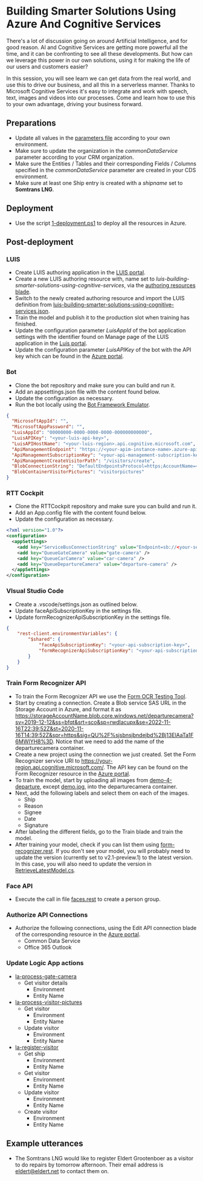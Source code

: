 # Building Smarter Solutions Using Azure And Cognitive Services

There's a lot of discussion going on around Artificial Intelligence, and for good reason. AI and Cognitive Services are getting more powerful all the time, and it can be confronting to see all these developments. But how can we leverage this power in our own solutions, using it for making the life of our users and customers easier?

In this session, you will see learn we can get data from the real world, and use this to drive our business, and all this in a serverless manner. Thanks to Microsoft Cognitive Services it's easy to integrate and work with speech, text, images and videos into our processes. Come and learn how to use this to your own advantage, driving your business forward.

## Preparations

- Update all values in the [parameters file](./code/azuredeploy.parameters.json) according to your own environment.
- Make sure to update the organization in the _commonDataService_ parameter according to your CRM organization.
- Make sure the Entities / Tables and their corresponding Fields / Columns specified in the _commonDataService_ parameter are created in your CDS environment.
- Make sure at least one Ship entry is created with a _shipname_ set to **Somtrans LNG**.

## Deployment

- Use the script [1-deployment.ps1](./code/iac/1-deployment.ps1) to deploy all the resources in Azure.

## Post-deployment

### LUIS

- Create LUIS authoring application in the [LUIS portal](https://eu.luis.ai).
- Create a new LUIS authoring resource with, name set to _luis-building-smarter-solutions-using-cognitive-services_, via the [authoring resources blade](https://eu.luis.ai/user/settings/authoringResources).
- Switch to the newly created authoring resource and import the LUIS definition from [luis-building-smarter-solutions-using-cognitive-services.json](./code/iac/cognitive-services/luis-models/luis-building-smarter-solutions-using-cognitive-services.json).
- Train the model and publish it to the production slot when training has finished.
- Update the configuration parameter _LuisAppId_ of the bot application settings with the identifier found on Manage page of the LUIS application in the [Luis portal](https://eu.luis.ai).
- Update the configuration parameter _LuisAPIKey_ of the bot with the API key which can be found in the [Azure portal](https://portal.azure.com).

### Bot

- Clone the bot repository and make sure you can build and run it.
- Add an appsettings.json file with the content found below.
- Update the configuration as necessary.
- Run the bot locally using the [Bot Framework Emulator](https://aka.ms/bot-framework-emulator-debug-with-emulator).

```json
{
  "MicrosoftAppId": "",
  "MicrosoftAppPassword": "",
  "LuisAppId": "00000000-0000-0000-0000-000000000000",
  "LuisAPIKey": "<your-luis-api-key>",
  "LuisAPIHostName": "<your-luis-region>.api.cognitive.microsoft.com",
  "ApiManagementEndpoint": "https://<your-apim-instance-name>.azure-api.net",
  "ApiManagementSubscriptionKey": "<your-api-management-subscription-key>",
  "ApiManagementCreateVisitorPath": "/visitors/create",
  "BlobConnectionString": "DefaultEndpointsProtocol=https;AccountName=<your-storage-account-name>;AccountKey=<your-storage-account-key>;EndpointSuffix=core.windows.net",
  "BlobContainerVisitorPictures": "visitorpictures"
}
```

### RTT Cockpit

- Clone the RTTCockpit repository and make sure you can build and run it.
- Add an App.config file with the content found below.
- Update the configuration as necessary.

```xml
<?xml version="1.0"?>
<configuration>
  <appSettings>
    <add key="ServiceBusConnectionString" value="Endpoint=sb://<your-service-bus-namespace>.servicebus.windows.net/;SharedAccessKeyName=RootManageSharedAccessKey;SharedAccessKey=<your-shared-access-key>" />
    <add key="QueueGateCamera" value="gate-camera" />
    <add key="QueueCarCamera" value="car-camera" />
    <add key="QueueDepartureCamera" value="departure-camera" />
  </appSettings>
</configuration>
```

### VIsual Studio Code

- Create a .vscode/settings.json as outlined below.
- Update faceApiSubscriptionKey in the settings file.
- Update formRecognizerApiSubscriptionKey in the settings file.

```json
{
    "rest-client.environmentVariables": {
        "$shared": {
            "faceApiSubscriptionKey": "<your-api-subscription-key>",
            "formRecognizerApiSubscriptionKey": "<your-api-subscription-key>"
        }
    }
}
```

### Train Form Recognizer API

- To train the Form Recognizer API we use the [Form OCR Testing Tool](https://fott-preview.azurewebsites.net/).
- Start by creating a connection. Create a Blob service SAS URL in the Storage Account in Azure, and format it as <https://storageAccountName.blob.core.windows.net/departurecamera?sv=2019-12-12&ss=bfqt&srt=sco&sp=rwdlacupx&se=2022-11-16T22:39:52Z&st=2020-11-16T14:39:52Z&spr=https&sig=QU%2F%sjsbnsjbndejbd%2Bj13ElAaTa1F6MWIYH8%3D>. Notice that we need to add the name of the departurecamera container.
- Create a new project using the connection we just created. Set the Form Recognizer service URI to <https://your-region.api.cognitive.microsoft.com/>. The API key can be found on the Form Recognizer resource in the [Azure portal](https://portal.azure.com).
- To train the model, start by uploading all images from [demo-4-departure](./demo/demo-4-departure), except [demo.jpg](./demo/demo-4-departure/demo.jpg), into the departurecamera container.
- Next, add the following labels and select them on each of the images.
  - Ship
  - Reason
  - Signee
  - Date
  - Signature
- After labeling the different fields, go to the Train blade and train the model.
- After training your model, check if you can list them using [form-recognizer.rest](./code/iac/rest-calls/form-recognizer.rest). If you don't see your model, you will probably need to update the version (currently set to v2.1-preview.1) to the latest version. In this case, you will also need to update the version in [RetrieveLatestModel.cs](./code/functions/retrieve-latest-model/RetrieveLatestModel.cs).

### Face API

- Execute the call in file [faces.rest](./code/iac/rest-calls/faces.rest) to create a person group.

### Authorize API Connections

- Authorize the following connections, using the Edit API connection blade of the corresponding resource in the [Azure portal](https://portal.azure.com).
  - Common Data Service
  - Office 365 Outlook

### Update Logic App actions

- [la-process-gate-camera](./code/iac/logic-apps/la-process-gate-camera.json)
  - Get visitor details
    - Environment
    - Entity Name
- [la-process-visitor-pictures](./code/iac/logic-apps/la-process-visitor-pictures.json)
  - Get visitor
    - Environment
    - Entity Name
  - Update visitor
    - Environment
    - Entity Name
- [la-register-visitor](./code/iac/logic-apps/la-register-visitor.json)
  - Get ship
    - Environment
    - Entity Name
  - Get visitor
    - Environment
    - Entity Name
  - Update visitor
    - Environment
    - Entity Name
  - Create visitor
    - Environment
    - Entity Name

## Example utterances

- The Somtrans LNG would like to register Eldert Grootenboer as a visitor to do repairs by tomorrow afternoon. Their email address is eldert@eldert.net to contact them on.
